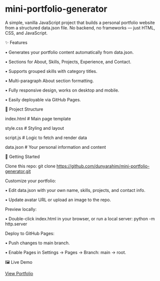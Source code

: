 # mini-portfolio-generator

A simple, vanilla JavaScript project that builds a personal portfolio website from a structured data.json file. No backend, no frameworks — just HTML, CSS, and JavaScript.

✨ Features

• Generates your portfolio content automatically from data.json.

• Sections for About, Skills, Projects, Experience, and Contact.

• Supports grouped skills with category titles.

• Multi-paragraph About section formatting.

• Fully responsive design, works on desktop and mobile.

• Easily deployable via GitHub Pages.

📂 Project Structure

index.html   # Main page template

style.css    # Styling and layout

script.js    # Logic to fetch and render data

data.json    # Your personal information and content

🚀 Getting Started

Clone this repo:
git clone https://github.com/dunyarahim/mini-portfolio-generator.git


Customize your portfolio:

• Edit data.json with your own name, skills, projects, and contact info.

• Update avatar URL or upload an image to the repo.

Preview locally:

• Double-click index.html in your browser, or run a local server:
    python -m http.server

Deploy to GitHub Pages:

• Push changes to main branch.

• Enable Pages in Settings → Pages → Branch: main → root.

🖼 Live Demo

[View Portfolio](https://dunyarahim.github.io/mini-portfolio-generator/)
